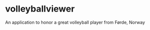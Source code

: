 volleyballviewer
================

An application to honor a great volleyball player from Førde, Norway
